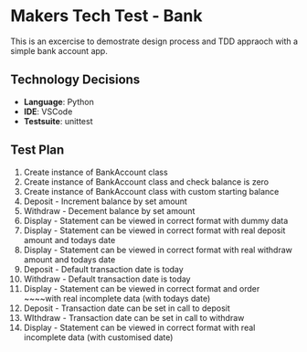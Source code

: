 # Makers Tech Test - Bank

This is an excercise to demostrate design process and TDD appraoch with a simple bank account app.

## Technology Decisions

* **Language**: Python
* **IDE**: VSCode
* **Testsuite**: unittest

## Test Plan

1. Create instance of BankAccount class
2. Create instance of BankAccount class and check balance is zero
3. Create instance of BankAccount class with custom starting balance
4. Deposit - Increment balance by set amount
5. Withdraw - Decement balance by set amount
6. Display - Statement can be viewed in correct format with dummy data
7. Display - Statement can be viewed in correct format with real deposit amount and todays date
8. Display - Statement can be viewed in correct format with real withdraw amount and todays date
9. Deposit - Default transaction date is today
10. Withdraw - Default transaction date is today
11. Display - Statement can be viewed in correct format and order ~~~~with real incomplete data (with todays date)
12. Deposit - Transaction date can be set in call to deposit
13. WIthdraw - Transaction date can be set in call to withdraw
14. Display - Statement can be viewed in correct format with real incomplete data (with customised date)
